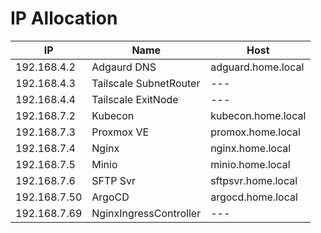 # IP Allocation

| IP           | Name                   | Host               |
| ------------ | ---------------------- | ------------------ |
| 192.168.4.2  | Adgaurd DNS            | adguard.home.local |
| 192.168.4.3  | Tailscale SubnetRouter | ---                |
| 192.168.4.4  | Tailscale ExitNode     | ---                |
| 192.168.7.2  | Kubecon                | kubecon.home.local |
| 192.168.7.3  | Proxmox VE             | promox.home.local  |
| 192.168.7.4  | Nginx                  | nginx.home.local   |
| 192.168.7.5  | Minio                  | minio.home.local   |
| 192.168.7.6  | SFTP Svr               | sftpsvr.home.local |
| 192.168.7.50 | ArgoCD                 | argocd.home.local  |
| 192.168.7.69 | NginxIngressController | ---                |

